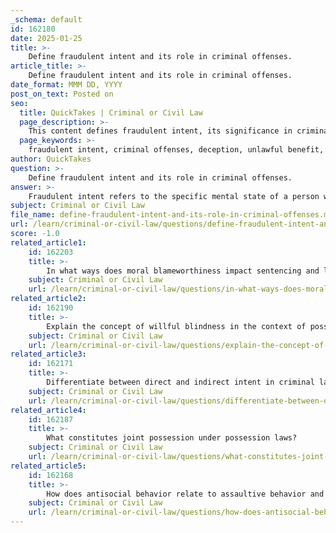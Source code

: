 ```yaml
---
_schema: default
id: 162180
date: 2025-01-25
title: >-
    Define fraudulent intent and its role in criminal offenses.
article_title: >-
    Define fraudulent intent and its role in criminal offenses.
date_format: MMM DD, YYYY
post_on_text: Posted on
seo:
  title: QuickTakes | Criminal or Civil Law
  page_description: >-
    This content defines fraudulent intent, its significance in criminal offenses, and discusses the legal standards and implications surrounding it in fraud cases.
  page_keywords: >-
    fraudulent intent, criminal offenses, deception, unlawful benefit, specific intent, general intent, elements of fraud, burden of proof, legal standards, prosecution, defense strategies
author: QuickTakes
question: >-
    Define fraudulent intent and its role in criminal offenses.
answer: >-
    Fraudulent intent refers to the specific mental state of a person who engages in deceptive practices with the purpose of causing harm or obtaining an unlawful benefit. In the context of criminal offenses, particularly fraud, it is a critical element that the prosecution must establish to secure a conviction. \n\n### Role of Fraudulent Intent in Criminal Offenses\n\n1. **Definition and Legal Standards**: Fraudulent intent is often defined as the intention to deceive another party for personal gain. The government must prove that the defendant had this specific intent to defraud, as established in cases like *United States v. Diggs*, where the court emphasized that proof of fraudulent intent is essential, even if actual fraud does not need to be demonstrated.\n\n2. **Inference from Circumstances**: The intent to defraud can be inferred from the totality of the circumstances surrounding the alleged fraudulent act. This means that direct evidence of intent is not always necessary; rather, the context and outcomes of the actions can suggest fraudulent intent. For instance, if a scheme inherently leads to injury or loss for others, intent may be inferred from the nature of the scheme itself.\n\n3. **Specific vs. General Intent**: In criminal law, fraudulent intent is often categorized as "specific intent," which requires the prosecution to demonstrate that the defendant acted with a deliberate purpose to achieve a particular result, such as deceiving a victim. This is distinct from "general intent," which may not require such a specific purpose.\n\n4. **Elements of Fraud**: For an act to be classified as criminal fraud, certain elements must be present, including:\n   - A false representation of a material fact.\n   - Knowledge that the representation is false or reckless disregard for its truth.\n   - Intent to deceive the victim.\n   - The victim's reliance on the false representation, leading to damages.\n\n5. **Burden of Proof**: In criminal cases, the burden of proof is on the prosecution to establish fraudulent intent beyond a reasonable doubt. This is a higher standard than in civil cases, where the burden is typically a preponderance of the evidence.\n\n6. **Implications for Defense**: Understanding fraudulent intent is crucial for both prosecution and defense strategies in fraud cases. Defendants may challenge the prosecution's ability to prove intent, arguing that their actions did not meet the legal threshold for criminal liability.\n\nIn summary, fraudulent intent plays a pivotal role in criminal offenses related to fraud. It is essential for establishing the culpability of the accused and determining whether their actions constitute a criminal offense. The complexities surrounding the proof of intent highlight its significance in the legal framework governing fraud.
subject: Criminal or Civil Law
file_name: define-fraudulent-intent-and-its-role-in-criminal-offenses.md
url: /learn/criminal-or-civil-law/questions/define-fraudulent-intent-and-its-role-in-criminal-offenses
score: -1.0
related_article1:
    id: 162203
    title: >-
        In what ways does moral blameworthiness impact sentencing and legal proceedings?
    subject: Criminal or Civil Law
    url: /learn/criminal-or-civil-law/questions/in-what-ways-does-moral-blameworthiness-impact-sentencing-and-legal-proceedings
related_article2:
    id: 162190
    title: >-
        Explain the concept of willful blindness in the context of possession laws.
    subject: Criminal or Civil Law
    url: /learn/criminal-or-civil-law/questions/explain-the-concept-of-willful-blindness-in-the-context-of-possession-laws
related_article3:
    id: 162171
    title: >-
        Differentiate between direct and indirect intent in criminal law.
    subject: Criminal or Civil Law
    url: /learn/criminal-or-civil-law/questions/differentiate-between-direct-and-indirect-intent-in-criminal-law
related_article4:
    id: 162187
    title: >-
        What constitutes joint possession under possession laws?
    subject: Criminal or Civil Law
    url: /learn/criminal-or-civil-law/questions/what-constitutes-joint-possession-under-possession-laws
related_article5:
    id: 162168
    title: >-
        How does antisocial behavior relate to assaultive behavior and its consequences?
    subject: Criminal or Civil Law
    url: /learn/criminal-or-civil-law/questions/how-does-antisocial-behavior-relate-to-assaultive-behavior-and-its-consequences
---
```


&nbsp;